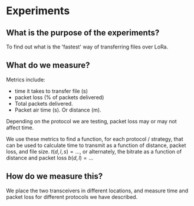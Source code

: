 # Experiments

## What is the purpose of the experiments?

To find out what is the 'fastest' way of transferring files over LoRa.

## What do we measure?

Metrics include:
 - time it takes to transfer file (s)
 - packet loss (% of packets delivered)
 - Total packets delivered.
 - Packet air time (s). Or distance (m).

Depending on the protocol we are testing, packet loss may or may not affect time.

We use these metrics to find a function, for each protocol / strategy, that can be used to calculate time to transmit as a function of distance, packet loss, and file size. $t(d, l, s) = ...$, or alternately, the bitrate as a function of distance and packet loss $b(d, l) = ...$

## How do we measure this?

We place the two transceivers in different locations, and measure time and packet loss for different protocols we have described. 

